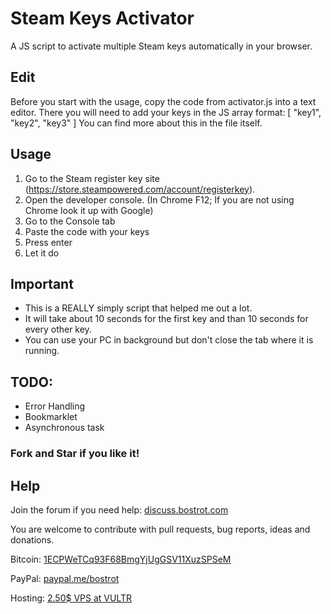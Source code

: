 # Steam Keys Activator
A JS script to activate multiple Steam keys automatically in your browser.

## Edit
Before you start with the usage, copy the code from activator.js into a text editor. There you will need to add your keys in the JS array format: [ "key1", "key2", "key3" ] You can find more about this in the file itself.

## Usage
1. Go to the Steam register key site (https://store.steampowered.com/account/registerkey).
1. Open the developer console. (In Chrome F12; If you are not using Chrome look it up with Google)
1. Go to the Console tab
1. Paste the code with your keys
1. Press enter
1. Let it do

## Important
* This is a REALLY simply script that helped me out a lot.
* It will take about 10 seconds for the first key and than 10 seconds for every other key.
* You can use your PC in background but don't close the tab where it is running.

## TODO:
* Error Handling
* Bookmarklet
* Asynchronous task

### Fork and Star if you like it!

## Help

Join the forum if you need help: [discuss.bostrot.com](https://discuss.bostrot.com)

You are welcome to contribute with pull requests, bug reports, ideas and donations.

Bitcoin: [1ECPWeTCq93F68BmgYjUgGSV11XuzSPSeM](https://www.blockchain.com/btc/payment_request?address=1ECPWeTCq93F68BmgYjUgGSV11XuzSPSeM&currency=USD&nosavecurrency=true&message=Bostrot)

PayPal: [paypal.me/bostrot](https://paypal.me/bostrot)

Hosting: [2.50$ VPS at VULTR](https://www.vultr.com/?ref=7505919)
